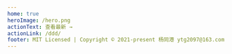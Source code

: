```yaml
---
home: true
heroImage: /hero.png
actionText: 查看最新 →
actionLink: /ddd/
footer: MIT Licensed | Copyright © 2021-present 杨同港 ytg2097@163.com
---
```

